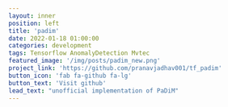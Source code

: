 ```yaml
---
layout: inner
position: left
title: 'padim'
date: 2022-01-18 01:00:00
categories: development
tags: Tensorflow AnomalyDetection Mvtec
featured_image: '/img/posts/padim_new.png'
project_link: 'https://github.com/pranavjadhav001/tf_padim'
button_icon: 'fab fa-github fa-lg'
button_text: 'Visit github'
lead_text: "unofficial implementation of PaDiM"
---
```

